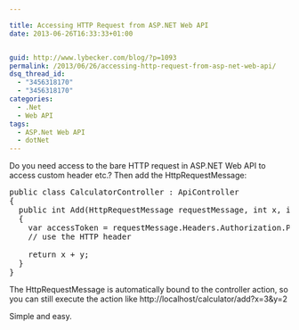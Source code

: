 ```yaml
---

title: Accessing HTTP Request from ASP.NET Web API
date: 2013-06-26T16:33:33+01:00


guid: http://www.lybecker.com/blog/?p=1093
permalink: /2013/06/26/accessing-http-request-from-asp-net-web-api/
dsq_thread_id:
  - "3456318170"
  - "3456318170"
categories:
  - .Net
  - Web API
tags:
  - ASP.Net Web API
  - dotNet
---
```

Do you need access to the bare HTTP request in ASP.NET Web API to access custom header etc.? Then add the HttpRequestMessage:

<pre class="brush: csharp; highlight: [5]; title: ; notranslate" title="">public class CalculatorController : ApiController
{
  public int Add(HttpRequestMessage requestMessage, int x, int y)
  {
    var accessToken = requestMessage.Headers.Authorization.Parameter;
    // use the HTTP header

    return x + y;
  }
}
</pre>

The HttpRequestMessage is automatically bound to the controller action, so you can still execute the action like http://localhost/calculator/add?x=3&y=2

Simple and easy.
